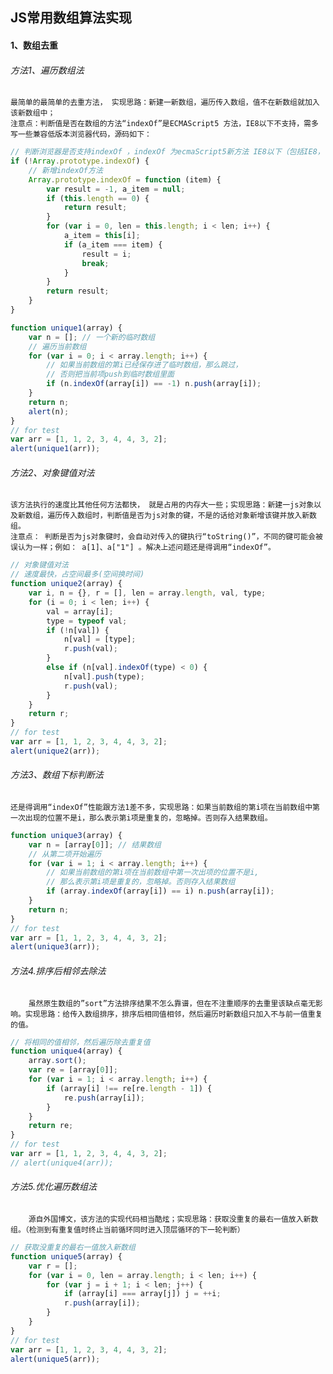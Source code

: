 
## JS常用数组算法实现
#### 1、数组去重
###### 方法1、遍历数组法
    最简单的最简单的去重方法， 实现思路：新建一新数组，遍历传入数组，值不在新数组就加入该新数组中；
    注意点：判断值是否在数组的方法“indexOf”是ECMAScript5 方法，IE8以下不支持，需多写一些兼容低版本浏览器代码，源码如下：
```javascript
// 判断浏览器是否支持indexOf ，indexOf 为ecmaScript5新方法 IE8以下（包括IE8， IE8只支持部分ecma5）不支持
if (!Array.prototype.indexOf) {
    // 新增indexOf方法
    Array.prototype.indexOf = function (item) {
        var result = -1, a_item = null;
        if (this.length == 0) {
            return result;
        }
        for (var i = 0, len = this.length; i < len; i++) {
            a_item = this[i];
            if (a_item === item) {
                result = i;
                break;
            }
        }
        return result;
    }
}

function unique1(array) {
    var n = []; // 一个新的临时数组
    // 遍历当前数组
    for (var i = 0; i < array.length; i++) {
        // 如果当前数组的第i已经保存进了临时数组，那么跳过，
        // 否则把当前项push到临时数组里面
        if (n.indexOf(array[i]) == -1) n.push(array[i]);
    }
    return n;
    alert(n);
}
// for test
var arr = [1, 1, 2, 3, 4, 4, 3, 2];
alert(unique1(arr));
```
###### 方法2、对象键值对法
    该方法执行的速度比其他任何方法都快， 就是占用的内存大一些；实现思路：新建一js对象以及新数组，遍历传入数组时，判断值是否为js对象的键，不是的话给对象新增该键并放入新数组。
    注意点： 判断是否为js对象键时，会自动对传入的键执行“toString()”，不同的键可能会被误认为一样；例如： a[1]、a["1"] 。解决上述问题还是得调用“indexOf”。
    
```javascript
// 对象键值对法
// 速度最快，占空间最多(空间换时间)
function unique2(array) {
    var i, n = {}, r = [], len = array.length, val, type;
    for (i = 0; i < len; i++) {
        val = array[i];
        type = typeof val;
        if (!n[val]) {
            n[val] = [type];
            r.push(val);
        }
        else if (n[val].indexOf(type) < 0) {
            n[val].push(type);
            r.push(val);
        }
    }
    return r;
}
// for test
var arr = [1, 1, 2, 3, 4, 4, 3, 2];
alert(unique2(arr));
```
###### 方法3、数组下标判断法
    还是得调用“indexOf”性能跟方法1差不多，实现思路：如果当前数组的第i项在当前数组中第一次出现的位置不是i，那么表示第i项是重复的，忽略掉。否则存入结果数组。
    
```javascript
function unique3(array) {
    var n = [array[0]]; // 结果数组
    // 从第二项开始遍历
    for (var i = 1; i < array.length; i++) {
        // 如果当前数组的第i项在当前数组中第一次出项的位置不是i,
        // 那么表示第i项是重复的，忽略掉。否则存入结果数组
        if (array.indexOf(array[i]) == i) n.push(array[i]);
    }
    return n;
}
// for test
var arr = [1, 1, 2, 3, 4, 4, 3, 2];
alert(unique3(arr));
```

###### 方法4.排序后相邻去除法
		虽然原生数组的”sort”方法排序结果不怎么靠谱，但在不注重顺序的去重里该缺点毫无影响。实现思路：给传入数组排序，排序后相同值相邻，然后遍历时新数组只加入不与前一值重复的值。
```javascript
// 将相同的值相邻，然后遍历除去重复值
function unique4(array) {
    array.sort();
    var re = [array[0]];
    for (var i = 1; i < array.length; i++) {
        if (array[i] !== re[re.length - 1]) {
            re.push(array[i]);
        }
    }
    return re;
}
// for test
var arr = [1, 1, 2, 3, 4, 4, 3, 2];
// alert(unique4(arr));
```

###### 方法5.优化遍历数组法
		源自外国博文，该方法的实现代码相当酷炫；实现思路：获取没重复的最右一值放入新数组。（检测到有重复值时终止当前循环同时进入顶层循环的下一轮判断）
```javascript
// 获取没重复的最右一值放入新数组
function unique5(array) {
    var r = [];
    for (var i = 0, len = array.length; i < len; i++) {
        for (var j = i + 1; i < len; j++) {
            if (array[i] === array[j]) j = ++i;
            r.push(array[i]);
        }
    }
}
// for test
var arr = [1, 1, 2, 3, 4, 4, 3, 2];
alert(unique5(arr));
```
